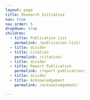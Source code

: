 ```yaml
---
layout: page
title: Research Initiative
nav: true
nav_order: 5
dropdown: true
children:
  - title: Publication List
    permalink: /publication-list/
  - title: divider
  - title: Citation
    permalink: /citation/
  - title: divider
  - title: Report Publication
    permalink: /report-publication/
  - title: divider
  - title: Acknowledgement
    permalink: /acknowledgement/

---
```

